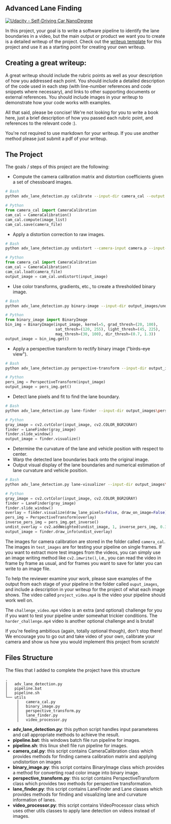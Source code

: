 ## Advanced Lane Finding
[![Udacity - Self-Driving Car NanoDegree](https://s3.amazonaws.com/udacity-sdc/github/shield-carnd.svg)](http://www.udacity.com/drive)


In this project, your goal is to write a software pipeline to identify the lane boundaries in a video, but the main output or product we want you to create is a detailed writeup of the project.  Check out the [writeup template](https://github.com/udacity/CarND-Advanced-Lane-Lines/blob/master/writeup_template.md) for this project and use it as a starting point for creating your own writeup.  

Creating a great writeup:
---
A great writeup should include the rubric points as well as your description of how you addressed each point.  You should include a detailed description of the code used in each step (with line-number references and code snippets where necessary), and links to other supporting documents or external references.  You should include images in your writeup to demonstrate how your code works with examples.  

All that said, please be concise!  We're not looking for you to write a book here, just a brief description of how you passed each rubric point, and references to the relevant code :). 

You're not required to use markdown for your writeup.  If you use another method please just submit a pdf of your writeup.

The Project
---

The goals / steps of this project are the following:

* Compute the camera calibration matrix and distortion coefficients given a set of chessboard images.
```bash
# Bash
python adv_lane_detection.py calibrate --input-dir camera_cal --output camera.p
```
```python
# Python
from camera_cal import CameraCalibration
cam_cal = CameraCalibration()
cam_cal.compute(image_list)
cam_cal.save(camera_file)
```
* Apply a distortion correction to raw images.
```bash
# Bash
python adv_lane_detection.py undistort --camera-input camera.p --input-dir test_images --output-dir output_images/undist
```
```python
# Python
from camera_cal import CameraCalibration
cam_cal = CameraCalibration()
cam_cal.load(camera_file)
output_image = cam_cal.undistort(input_image)
```
* Use color transforms, gradients, etc., to create a thresholded binary image.
```bash
# Bash
python adv_lane_detection.py binary-image --input-dir output_images/undist --output-dir output_images/binary
```
```python
# Python
from binary_image import BinaryImage
bin_img = BinaryImage(input_image, kernel=5, grad_thresh=(20, 100),
                      sat_thresh=(120, 255), light_thresh=(45, 225),
                      mag_thresh=(30, 100), dir_thresh=(0.7, 1.3))
output_image = bin_img.get()
```
* Apply a perspective transform to rectify binary image ("birds-eye view").
```bash
# Bash
python adv_lane_detection.py perspective-transform --input-dir output_images\binary --output-dir output_images\perspective
```
```python
# Python
pers_img = PerspectiveTransform(input_image)
output_image = pers_img.get()
```
* Detect lane pixels and fit to find the lane boundary.
```bash
# Bash
python adv_lane_detection.py lane-finder --input-dir output_images\perspective --output-dir output_images\lanes
```
```python
# Python
gray_image = cv2.cvtColor(input_image, cv2.COLOR_BGR2GRAY)
finder = LaneFinder(gray_image)
finder.slide_window()
output_image = finder.visualize()
```
* Determine the curvature of the lane and vehicle position with respect to center.
* Warp the detected lane boundaries back onto the original image.
* Output visual display of the lane boundaries and numerical estimation of lane curvature and vehicle position.
```bash
# Bash
python adv_lane_detection.py lane-visualizer --input-dir output_images\perspective --original-dir output_images\undist --output-dir output_images\final
```
```python
# Python
gray_image = cv2.cvtColor(input_image, cv2.COLOR_BGR2GRAY)
finder = LaneFinder(gray_image)
finder.slide_window()
overlay = finder.visualize(draw_lane_pixels=False, draw_on_image=False)
pers_img = PerspectiveTransform(overlay)
inverse_pers_img = pers_img.get_inverse()
undist_overlay = cv2.addWeighted(undist_image, 1, inverse_pers_img, 0.3, 0)
output_image = finder.draw_info(undist_overlay)
```

The images for camera calibration are stored in the folder called `camera_cal`.  The images in `test_images` are for testing your pipeline on single frames.  If you want to extract more test images from the videos, you can simply use an image writing method like `cv2.imwrite()`, i.e., you can read the video in frame by frame as usual, and for frames you want to save for later you can write to an image file.  

To help the reviewer examine your work, please save examples of the output from each stage of your pipeline in the folder called `ouput_images`, and include a description in your writeup for the project of what each image shows.    The video called `project_video.mp4` is the video your pipeline should work well on.  

The `challenge_video.mp4` video is an extra (and optional) challenge for you if you want to test your pipeline under somewhat trickier conditions.  The `harder_challenge.mp4` video is another optional challenge and is brutal!

If you're feeling ambitious (again, totally optional though), don't stop there!  We encourage you to go out and take video of your own, calibrate your camera and show us how you would implement this project from scratch!

Files Structure
---
The files that I added to complete the project have this structure
```
.
│   adv_lane_detection.py
│   pipeline.bat
│   pipeline.sh
└── utils
     │   camera_cal.py
     │   binary_image.py
     │   perspective_transform.py
     │   lane_finder.py
     │   video_processor.py
```

* **adv_lane_detection.py**: this python script handles input parameteres and call appropriate methods to achieve the result.
* **pipeline.bat**: this windows batch file run pipeline for images.
* **pipeline.sh**: this linux shell file run pipeline for images.
* **camera_cal.py**: this script contains CameraCalibration class which provides methods for finding camera calibration matrix and applying undistortion on images
* **binary_image.py**: this script contains BinaryImage class which provides a method for converting road color image into binary image.
* **perspective_transform.py**: this script contains PerspectiveTransform class which provides two methods for perspective transformation.
* **lane_finder.py**: this script contains LaneFinder and Lane classes which provides methods for finding and visualizing lane and curvature information of lanes.
* **video_processor.py**: this script contains VideoProcessor class which uses other utils classes to apply lane detection on videos instead of images.